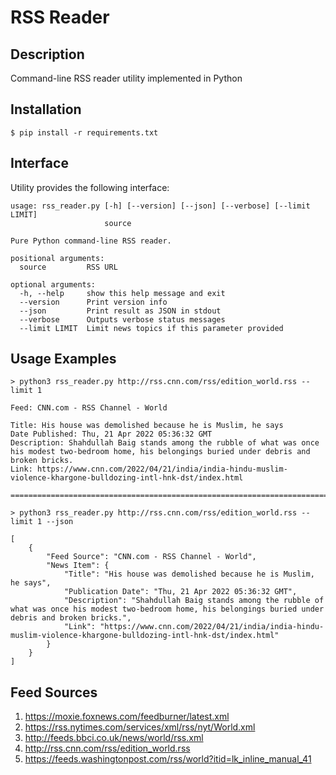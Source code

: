# RSS Reader

## Description

Command-line RSS reader utility implemented in Python

## Installation

``` 
$ pip install -r requirements.txt
```

## Interface

Utility provides the following interface:

```shell
usage: rss_reader.py [-h] [--version] [--json] [--verbose] [--limit LIMIT]
                     source

Pure Python command-line RSS reader.

positional arguments:
  source         RSS URL

optional arguments:
  -h, --help     show this help message and exit
  --version      Print version info
  --json         Print result as JSON in stdout
  --verbose      Outputs verbose status messages
  --limit LIMIT  Limit news topics if this parameter provided
```

## Usage Examples

```
> python3 rss_reader.py http://rss.cnn.com/rss/edition_world.rss --limit 1
```

```shell
Feed: CNN.com - RSS Channel - World

Title: His house was demolished because he is Muslim, he says
Date Published: Thu, 21 Apr 2022 05:36:32 GMT
Description: Shahdullah Baig stands among the rubble of what was once his modest two-bedroom home, his belongings buried under debris and broken bricks.
Link: https://www.cnn.com/2022/04/21/india/india-hindu-muslim-violence-khargone-bulldozing-intl-hnk-dst/index.html

====================================================================================

```

```
> python3 rss_reader.py http://rss.cnn.com/rss/edition_world.rss --limit 1 --json
```

```shell
[
    {
        "Feed Source": "CNN.com - RSS Channel - World",
        "News Item": {
            "Title": "His house was demolished because he is Muslim, he says",
            "Publication Date": "Thu, 21 Apr 2022 05:36:32 GMT",
            "Description": "Shahdullah Baig stands among the rubble of what was once his modest two-bedroom home, his belongings buried under debris and broken bricks.",
            "Link": "https://www.cnn.com/2022/04/21/india/india-hindu-muslim-violence-khargone-bulldozing-intl-hnk-dst/index.html"
        }
    }
]
```

## Feed Sources

1. https://moxie.foxnews.com/feedburner/latest.xml
2. https://rss.nytimes.com/services/xml/rss/nyt/World.xml
3. http://feeds.bbci.co.uk/news/world/rss.xml
4. http://rss.cnn.com/rss/edition_world.rss
5. https://feeds.washingtonpost.com/rss/world?itid=lk_inline_manual_41


